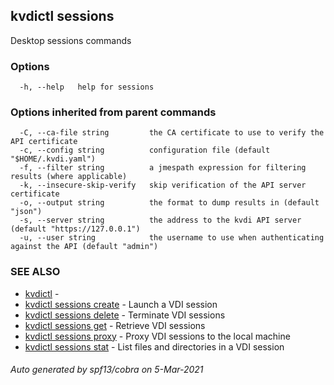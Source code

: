## kvdictl sessions

Desktop sessions commands

### Options

```
  -h, --help   help for sessions
```

### Options inherited from parent commands

```
  -C, --ca-file string         the CA certificate to use to verify the API certificate
  -c, --config string          configuration file (default "$HOME/.kvdi.yaml")
  -f, --filter string          a jmespath expression for filtering results (where applicable)
  -k, --insecure-skip-verify   skip verification of the API server certificate
  -o, --output string          the format to dump results in (default "json")
  -s, --server string          the address to the kvdi API server (default "https://127.0.0.1")
  -u, --user string            the username to use when authenticating against the API (default "admin")
```

### SEE ALSO

* [kvdictl](kvdictl.md)	 - 
* [kvdictl sessions create](kvdictl_sessions_create.md)	 - Launch a VDI session
* [kvdictl sessions delete](kvdictl_sessions_delete.md)	 - Terminate VDI sessions
* [kvdictl sessions get](kvdictl_sessions_get.md)	 - Retrieve VDI sessions
* [kvdictl sessions proxy](kvdictl_sessions_proxy.md)	 - Proxy VDI sessions to the local machine
* [kvdictl sessions stat](kvdictl_sessions_stat.md)	 - List files and directories in a VDI session

###### Auto generated by spf13/cobra on 5-Mar-2021
